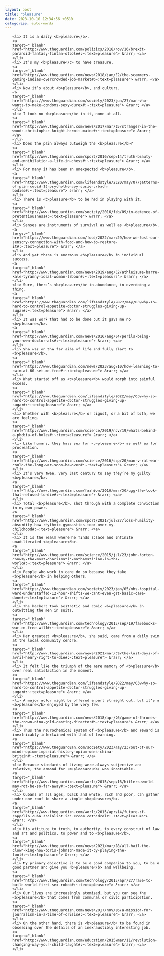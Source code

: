 ```yaml
---
layout: post
title: "pleasure"
date: 2023-10-10 12:34:56 +0530
categories: auto-words
---
```

<ol>

    <li> It is a daily <b>pleasure</b>.
    <a 
    target="_blank" 
    href="http://www.theguardian.com/politics/2018/nov/16/brexit-paranoid-fantasy-fintan-otoole#:~:text=pleasure"> &rarr; </a>
    </li>
    <li> It’s my <b>pleasure</b> to have treasure.
    <a 
    target="_blank" 
    href="http://www.theguardian.com/news/2018/jan/02/the-scammers-gaming-indias-overcrowded-job-market#:~:text=pleasure"> &rarr; </a>
    </li>
    <li> Now it’s about <b>pleasure</b>, and culture.
    <a 
    target="_blank" 
    href="https://www.theguardian.com/society/2023/jun/27/man-who-wants-to-make-condoms-sexy-durex#:~:text=pleasure"> &rarr; </a>
    </li>
    <li> I took no <b>pleasure</b> in it, none at all.
    <a 
    target="_blank" 
    href="http://www.theguardian.com/news/2017/mar/15/stranger-in-the-woods-christopher-knight-hermit-maine#:~:text=pleasure"> &rarr; </a>
    </li>
    <li> Does the pain always outweigh the <b>pleasure</b>?
    <a 
    target="_blank" 
    href="http://www.theguardian.com/sport/2016/sep/14/truth-beauty-and-annihilation-a-life-in-chess#:~:text=pleasure"> &rarr; </a>
    </li>
    <li> For many it has been an unexpected <b>pleasure</b>.
    <a 
    target="_blank" 
    href="http://www.theguardian.com/lifeandstyle/2020/may/07/patterns-of-pain-covid-19-psychotherapy-susie-orbach-bodies#:~:text=pleasure"> &rarr; </a>
    </li>
    <li> There is <b>pleasure</b> to be had in playing with it.
    <a 
    target="_blank" 
    href="http://www.theguardian.com/society/2016/feb/09/in-defence-of-pretentiousness#:~:text=pleasure"> &rarr; </a>
    </li>
    <li> Senses are instruments of survival as well as <b>pleasure</b>.
    <a 
    target="_blank" 
    href="https://www.theguardian.com/food/2022/mar/29/how-we-lost-our-sensory-connection-with-food-and-how-to-restore-it#:~:text=pleasure"> &rarr; </a>
    </li>
    <li> And yet there is enormous <b>pleasure</b> in individual success.
    <a 
    target="_blank" 
    href="http://www.theguardian.com/news/2019/aug/02/athleisure-barre-kale-tyranny-ideal-woman-labour#:~:text=pleasure"> &rarr; </a>
    </li>
    <li> Sure, there’s <b>pleasure</b> in abundance, in overdoing a thing.
    <a 
    target="_blank" 
    href="https://www.theguardian.com/lifeandstyle/2022/may/03/why-so-hard-to-control-appetite-doctor-struggles-giving-up-sugar#:~:text=pleasure"> &rarr; </a>
    </li>
    <li> It was work that had to be done but it gave me no <b>pleasure</b>.
    <a 
    target="_blank" 
    href="http://www.theguardian.com/news/2016/aug/04/perils-being-your-own-doctor-als#:~:text=pleasure"> &rarr; </a>
    </li>
    <li> She was on the far side of life and fully alert to <b>pleasure</b>.
    <a 
    target="_blank" 
    href="https://www.theguardian.com/news/2023/aug/10/how-learning-to-swim-at-60-set-me-free#:~:text=pleasure"> &rarr; </a>
    </li>
    <li> What started off as <b>pleasure</b> would morph into painful excess.
    <a 
    target="_blank" 
    href="https://www.theguardian.com/lifeandstyle/2022/may/03/why-so-hard-to-control-appetite-doctor-struggles-giving-up-sugar#:~:text=pleasure"> &rarr; </a>
    </li>
    <li> Whether with <b>pleasure</b> or digust, or a bit of both, we are feeling.
    <a 
    target="_blank" 
    href="http://www.theguardian.com/science/2019/nov/19/whats-behind-a-phobia-of-holes#:~:text=pleasure"> &rarr; </a>
    </li>
    <li> Like humans, they have sex for <b>pleasure</b> as well as for procreation.
    <a 
    target="_blank" 
    href="http://www.theguardian.com/science/2016/sep/20/man-v-rat-war-could-the-long-war-soon-be-over#:~:text=pleasure"> &rarr; </a>
    </li>
    <li> It’s very twee, very last century to say they’re my guilty <b>pleasure</b>.
    <a 
    target="_blank" 
    href="http://www.theguardian.com/fashion/2016/mar/30/ugg-the-look-that-refused-to-die#:~:text=pleasure"> &rarr; </a>
    </li>
    <li> Total <b>pleasure</b>, shot through with a complete conviction in my own power.
    <a 
    target="_blank" 
    href="http://www.theguardian.com/sport/2021/jul/27/loss-humility-absurdity-how-rhythmic-gymnastics-took-over-my-childhood#:~:text=pleasure"> &rarr; </a>
    </li>
    <li> It is the realm where he finds solace and infinite unadulterated <b>pleasure</b>.
    <a 
    target="_blank" 
    href="http://www.theguardian.com/science/2015/jul/23/john-horton-conway-the-most-charismatic-mathematician-in-the-world#:~:text=pleasure"> &rarr; </a>
    </li>
    <li> People who work in care do so because they take <b>pleasure</b> in helping others.
    <a 
    target="_blank" 
    href="https://www.theguardian.com/society/2023/jan/05/nhs-hospital-ward-understaffed-12-hour-shifts-we-cant-even-get-basic-care-done#:~:text=pleasure"> &rarr; </a>
    </li>
    <li> The hackers took aesthetic and comic <b>pleasure</b> in outwitting the men in suits.
    <a 
    target="_blank" 
    href="http://www.theguardian.com/technology/2017/sep/19/facebooks-war-on-free-will#:~:text=pleasure"> &rarr; </a>
    </li>
    <li> Her greatest <b>pleasure</b>, she said, came from a daily swim at the local community centre.
    <a 
    target="_blank" 
    href="http://www.theguardian.com/news/2021/mar/09/the-last-days-of-avril-henry-right-to-die#:~:text=pleasure"> &rarr; </a>
    </li>
    <li> It felt like the triumph of the mere memory of <b>pleasure</b> over real satisfaction in the moment.
    <a 
    target="_blank" 
    href="https://www.theguardian.com/lifeandstyle/2022/may/03/why-so-hard-to-control-appetite-doctor-struggles-giving-up-sugar#:~:text=pleasure"> &rarr; </a>
    </li>
    <li> A major actor might be offered a part straight out, but it’s a <b>pleasure</b> enjoyed by the very few.
    <a 
    target="_blank" 
    href="http://www.theguardian.com/news/2018/apr/26/game-of-thrones-the-crown-nina-gold-casting-director#:~:text=pleasure"> &rarr; </a>
    </li>
    <li> Thus the neurochemical system of <b>pleasure</b> and reward is inextricably intertwined with that of learning.
    <a 
    target="_blank" 
    href="https://www.theguardian.com/society/2023/may/23/out-of-our-minds-opium-imperial-history-opium-wars-china-britain#:~:text=pleasure"> &rarr; </a>
    </li>
    <li> Because standards of living were always subjective and relative, the demand for <b>pleasure</b> was insatiable.
    <a 
    target="_blank" 
    href="http://www.theguardian.com/world/2015/sep/16/hitlers-world-may-not-be-so-far-away#:~:text=pleasure"> &rarr; </a>
    </li>
    <li> Cubans of all ages, black and white, rich and poor, can gather under one roof to share a simple <b>pleasure</b>.
    <a 
    target="_blank" 
    href="http://www.theguardian.com/world/2015/apr/14/future-of-coppelia-cuba-socialist-ice-cream-cathedral#:~:text=pleasure"> &rarr; </a>
    </li>
    <li> His attitude to truth, to authority, to every construct of law and art and politics, to power and to <b>pleasure</b>.
    <a 
    target="_blank" 
    href="http://www.theguardian.com/news/2021/mar/18/all-hail-the-clown-king-how-boris-johnson-made-it-by-playing-the-fool#:~:text=pleasure"> &rarr; </a>
    </li>
    <li> My primary objective is to be a good companion to you, to be a good partner and give you <b>pleasure</b> and wellbeing.
    <a 
    target="_blank" 
    href="http://www.theguardian.com/technology/2017/apr/27/race-to-build-world-first-sex-robot#:~:text=pleasure"> &rarr; </a>
    </li>
    <li> Our lives are increasingly atomised, but you can see the <b>pleasure</b> that comes from communal or civic participation.
    <a 
    target="_blank" 
    href="http://www.theguardian.com/news/2017/nov/16/a-mission-for-journalism-in-a-time-of-crisis#:~:text=pleasure"> &rarr; </a>
    </li>
    <li> On the other hand, there is <b>pleasure</b> to be found in obsessing over the details of an inexhaustibly interesting job.
    <a 
    target="_blank" 
    href="http://www.theguardian.com/education/2015/mar/11/revolution-changing-way-your-child-taught#:~:text=pleasure"> &rarr; </a>
    </li>